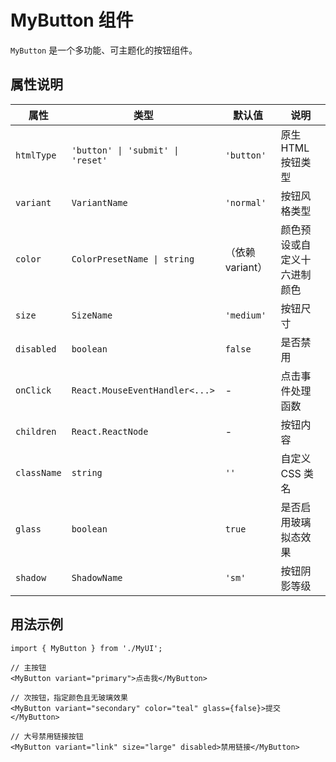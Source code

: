# MyButton 组件

`MyButton` 是一个多功能、可主题化的按钮组件。

## 属性说明

| 属性      | 类型                               | 默认值    | 说明                                      |
|-----------|------------------------------------|------------|--------------------------------------------|
| `htmlType`| `'button' \| 'submit' \| 'reset'`    | `'button'` | 原生 HTML 按钮类型                        |
| `variant` | `VariantName`                      | `'normal'` | 按钮风格类型                              |
| `color`   | `ColorPresetName \| string`         | （依赖 variant） | 颜色预设或自定义十六进制颜色               |
| `size`    | `SizeName`                         | `'medium'` | 按钮尺寸                                  |
| `disabled`| `boolean`                          | `false`    | 是否禁用                                  |
| `onClick` | `React.MouseEventHandler<...>`     | -          | 点击事件处理函数                           |
| `children`| `React.ReactNode`                  | -          | 按钮内容                                  |
| `className`| `string`                          | `''`       | 自定义 CSS 类名                           |
| `glass`   | `boolean`                          | `true`     | 是否启用玻璃拟态效果                      |
| `shadow`  | `ShadowName`                       | `'sm'`     | 按钮阴影等级                              |

## 用法示例

```tsx
import { MyButton } from './MyUI';

// 主按钮
<MyButton variant="primary">点击我</MyButton>

// 次按钮，指定颜色且无玻璃效果
<MyButton variant="secondary" color="teal" glass={false}>提交</MyButton>

// 大号禁用链接按钮
<MyButton variant="link" size="large" disabled>禁用链接</MyButton>
```
